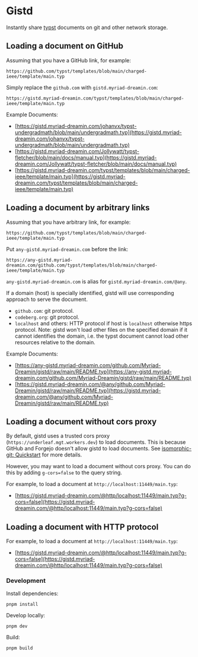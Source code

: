 <!-- This file is generated by `typlite README.typ` -->

# Gistd

Instantly share [typst](https://typst.app) documents on git and other network storage.

## Loading a document on GitHub

Assuming that you have a GitHub link, for example:

```
https://github.com/typst/templates/blob/main/charged-ieee/template/main.typ
```

Simply replace the `github.com` with `gistd.myriad-dreamin.com`:

```
https://gistd.myriad-dreamin.com/typst/templates/blob/main/charged-ieee/template/main.typ
```

Example Documents:

- [https://gistd.myriad-dreamin.com/johanvx/typst-undergradmath/blob/main/undergradmath.typ](https://gistd.myriad-dreamin.com/johanvx/typst-undergradmath/blob/main/undergradmath.typ)
- [https://gistd.myriad-dreamin.com/Jollywatt/typst-fletcher/blob/main/docs/manual.typ](https://gistd.myriad-dreamin.com/Jollywatt/typst-fletcher/blob/main/docs/manual.typ)
- [https://gistd.myriad-dreamin.com/typst/templates/blob/main/charged-ieee/template/main.typ](https://gistd.myriad-dreamin.com/typst/templates/blob/main/charged-ieee/template/main.typ)

## Loading a document by arbitrary links

Assuming that you have arbitrary link, for example:

```
https://github.com/typst/templates/blob/main/charged-ieee/template/main.typ
```

Put `any-gistd.myriad-dreamin.com` before the link:

```
https://any-gistd.myriad-dreamin.com/github.com/typst/templates/blob/main/charged-ieee/template/main.typ
```

`any-gistd.myriad-dreamin.com` is alias for `gistd.myriad-dreamin.com/@any`.

If a domain (host) is specially identified, gistd will use corresponding approach to serve the document.

- `github.com`: git protocol.
- `codeberg.org`: git protocol.
- `localhost` and others: HTTP protocol if host is `localhost` otherwise https protocol. Note: gistd won't load other files on the specified domain if it cannot identifies the domain, i.e. the typst document cannot load other resources relative to the domain.

Example Documents:

- [https://any-gistd.myriad-dreamin.com/github.com/Myriad-Dreamin/gistd/raw/main/README.typ](https://any-gistd.myriad-dreamin.com/github.com/Myriad-Dreamin/gistd/raw/main/README.typ)
- [https://gistd.myriad-dreamin.com/@any/github.com/Myriad-Dreamin/gistd/raw/main/README.typ](https://gistd.myriad-dreamin.com/@any/github.com/Myriad-Dreamin/gistd/raw/main/README.typ)

## Loading a document without cors proxy

By default, gistd uses a trusted cors proxy (`https://underleaf.mgt.workers.dev`) to load documents. This is because GitHub and Forgejo doesn't allow gistd to load documents. See [isomorphic-git: Quickstart](https://isomorphic-git.org/docs/en/quickstart) for more details.

However, you may want to load a document without cors proxy. You can do this by adding `g-cors=false` to the query string.

For example, to load a document at `http://localhost:11449/main.typ`:

- [https://gistd.myriad-dreamin.com/@http/localhost:11449/main.typ?g-cors=false](https://gistd.myriad-dreamin.com/@http/localhost:11449/main.typ?g-cors=false)

## Loading a document with HTTP protocol

For example, to load a document at `http://localhost:11449/main.typ`:

- [https://gistd.myriad-dreamin.com/@http/localhost:11449/main.typ?g-cors=false](https://gistd.myriad-dreamin.com/@http/localhost:11449/main.typ?g-cors=false)

### Development

Install dependencies:

```
pnpm install
```

Develop locally:

```
pnpm dev
```

Build:

```
pnpm build
```
